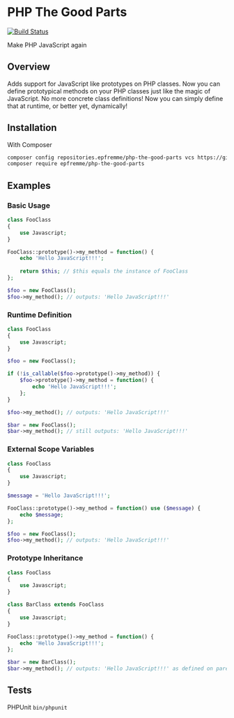 # PHP The Good Parts

[![Build Status](https://travis-ci.org/epfremmer/php-the-good-parts.svg?branch=master)](https://travis-ci.org/epfremmer/php-the-good-parts)

Make PHP JavaScript again

## Overview

Adds support for JavaScript like prototypes on PHP classes. Now you can define prototypical methods on your PHP classes
just like the magic of JavaScript. No more concrete class definitions! Now you can simply define that at runtime, or better
yet, dynamically!

## Installation

With Composer

```bash
composer config repositories.epfremme/php-the-good-parts vcs https://github.com/epfremmer/php-the-good-parts.git
composer require epfremme/php-the-good-parts
```

## Examples

### Basic Usage

```php
class FooClass
{
    use Javascript;
}

FooClass::prototype()->my_method = function() {
    echo 'Hello JavaScript!!!';
    
    return $this; // $this equals the instance of FooClass
};

$foo = new FooClass();
$foo->my_method(); // outputs: 'Hello JavaScript!!!'
```

### Runtime Definition

```php
class FooClass
{
    use Javascript;
}

$foo = new FooClass();

if (!is_callable($foo->prototype()->my_method)) {
    $foo->prototype()->my_method = function() {
        echo 'Hello JavaScript!!!';
    };
}

$foo->my_method(); // outputs: 'Hello JavaScript!!!'

$bar = new FooClass();
$bar->my_method(); // still outputs: 'Hello JavaScript!!!'
```

### External Scope Variables

```php
class FooClass
{
    use Javascript;
}

$message = 'Hello JavaScript!!!';

FooClass::prototype()->my_method = function() use ($message) {
    echo $message;
};

$foo = new FooClass();
$foo->my_method(); // outputs: 'Hello JavaScript!!!'
```

### Prototype Inheritance
```php
class FooClass
{
    use Javascript;
}

class BarClass extends FooClass
{
    use Javascript;
}

FooClass::prototype()->my_method = function() {
    echo 'Hello JavaScript!!!';
};

$bar = new BarClass();
$bar->my_method(); // outputs: 'Hello JavaScript!!!' as defined on parent FooClass
```

## Tests

PHPUnit `bin/phpunit`
